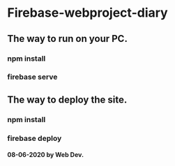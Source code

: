 # Firebase-webproject-diary

## The way to run on your PC.
### npm install
### firebase serve

## The way to deploy the site.
### npm install
### firebase deploy

#### 08-06-2020 by Web Dev.